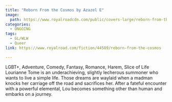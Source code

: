 ```yaml
---
title: "Reborn From the Cosmos by Azazel E"
image:
  path: https://www.royalroadcdn.com/public/covers-large/reborn-from-the-cosmos-aaaajh2g6q8.jpg
categories:
  - ONGOING
tags:
  - GL/WLW
  - Queer
link: https://www.royalroad.com/fiction/44589/reborn-from-the-cosmos

---
```

LGBT+, Adventure, Comedy, Fantasy, Romance, Harem, Slice of Life
Lourianne Tome is an underachieving, slightly lecherous summoner who wants to live a simple life. Those dreams are waylaid when a madman knocks her carriage off the road and sacrifices her. After a fateful encounter with a powerful elemental, Lou becomes something other than human and embarks on a journey.

